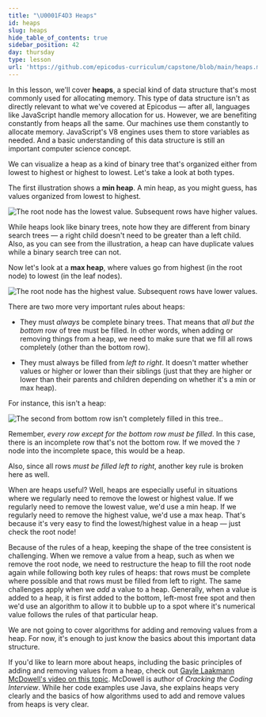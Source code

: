 ```yaml
---
title: "\U0001F4D3 Heaps"
id: heaps
slug: heaps
hide_table_of_contents: true
sidebar_position: 42
day: thursday
type: lesson
url: 'https://github.com/epicodus-curriculum/capstone/blob/main/heaps.md'
---
```


In this lesson, we'll cover **heaps**, a special kind of data structure that's most commonly used for allocating memory. This type of data structure isn't as directly relevant to what we've covered at Epicodus — after all, languages like JavaScript handle memory allocation for us. However, we are benefiting constantly from heaps all the same. Our machines use them constantly to allocate memory. JavaScript's V8 engines uses them to store variables as needed. And a basic understanding of this data structure is still an important computer science concept.

We can visualize a heap as a kind of binary tree that's organized either from lowest to highest or highest to lowest. Let's take a look at both types.

The first illustration shows a **min heap**. A min heap, as you might guess, has values organized from lowest to highest.

![The root node has the lowest value. Subsequent rows have higher values.](https://learnhowtoprogram.s3.us-west-2.amazonaws.com/computer-science-curriculum-2020/min_heap.png)

While heaps look like binary trees, note how they are different from binary search trees — a right child doesn't need to be greater than a left child. Also, as you can see from the illustration, a heap can have duplicate values while a binary search tree can not.

Now let's look at a **max heap**, where values go from highest (in the root node) to lowest (in the leaf nodes).

![The root node has the highest value. Subsequent rows have lower values.](https://learnhowtoprogram.s3.us-west-2.amazonaws.com/computer-science-curriculum-2020/max_heap.png)

There are two more very important rules about heaps:

* They must _always_ be complete binary trees. That means that _all but the bottom_ row of tree must be filled. In other words, when adding or removing things from a heap, we need to make sure that we fill all rows completely (other than the bottom row).

* They must always be filled from _left to right_. It doesn't matter whether values or higher or lower than their siblings (just that they are higher or lower than their parents and children depending on whether it's a min or max heap).

For instance, this isn't a heap:

![The second from bottom row isn't completely filled in this tree.](https://learnhowtoprogram.s3.us-west-2.amazonaws.com/computer-science-curriculum-2020/not_a_heap.png).

Remember, _every row except for the bottom row must be filled_. In this case, there is an incomplete row that's not the bottom row. If we moved the `7` node into the incomplete space, this would be a heap.

Also, since all rows _must be filled left to right_, another key rule is broken here as well.

When are heaps useful? Well, heaps are especially useful in situations where we regularly need to remove the lowest or highest value. If we regularly need to remove the lowest value, we'd use a min heap. If we regularly need to remove the highest value, we'd use a max heap. That's because it's very easy to find the lowest/highest value in a heap — just check the root node!

Because of the rules of a heap, keeping the shape of the tree consistent is challenging. When we remove a value from a heap, such as when we remove the root node, we need to restructure the heap to fill the root node again while following both key rules of heaps: that rows must be complete where possible and that rows must be filled from left to right. The same challenges apply when we _add_ a value to a heap. Generally, when a value is added to a heap, it is first added to the bottom, left-most free spot and then we'd use an algorithm to allow it to bubble up to a spot where it's numerical value follows the rules of that particular heap.

We are not going to cover algorithms for adding and removing values from a heap. For now, it's enough to just know the basics about this important data structure.

If you'd like to learn more about heaps, including the basic principles of adding and removing values from a heap, check out [Gayle Laakmann McDowell's video on this topic](https://www.youtube.com/watch?v=t0Cq6tVNRBA&ab_channel=HackerRank). McDowell is author of _Cracking the Coding Interview_. While her code examples use Java, she explains heaps very clearly and the basics of how algorithms used to add and remove values from heaps is very clear.